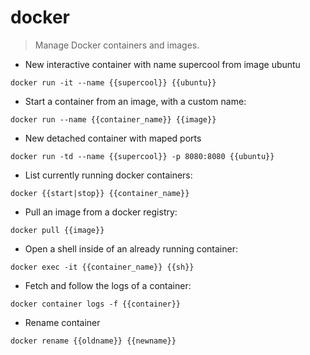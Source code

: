 # docker

> Manage Docker containers and images.

- New interactive container with name supercool from image ubuntu 

`docker run -it --name {{supercool}} {{ubuntu}}`

- Start a container from an image, with a custom name:

`docker run --name {{container_name}} {{image}}`

- New detached container with maped ports

`docker run -td --name {{supercool}} -p 8080:8080 {{ubuntu}}`

- List currently running docker containers:

`docker {{start|stop}} {{container_name}}`

- Pull an image from a docker registry:

`docker pull {{image}}`

- Open a shell inside of an already running container:

`docker exec -it {{container_name}} {{sh}}`

- Fetch and follow the logs of a container:

`docker container logs -f {{container}}`

- Rename container

`docker rename {{oldname}} {{newname}}`
